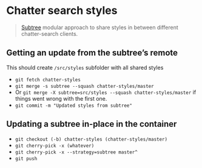 # Chatter search styles

> [Subtree](https://medium.com/@porteneuve/mastering-git-subtrees-943d29a798ec#.mplu0dq3y) modular approach to share styles in between different chatter-search clients.

## Getting an update from the subtree’s remote

This should create `/src/styles` subfolder with all shared styles

- `git fetch chatter-styles`
- `git merge -s subtree --squash chatter-styles/master`
- Or `git merge -X subtree=src/styles --squash chatter-styles/master` if things went wrong with the first one.
- `git commit -m "Updated styles from subtree"`


## Updating a subtree in-place in the container

- `git checkout (-b) chatter-styles (chatter-styles/master)`
- `git cherry-pick -x (whatever)`
- `git cherry-pick -x --strategy=subtree master^`
- `git push`
